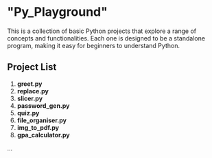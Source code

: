 # "Py_Playground"

This is a collection of basic Python projects that explore a range of concepts and functionalities.
Each one is designed to be a standalone program, making it easy for beginners to understand Python.

## Project List

1. **greet.py**
2. **replace.py**
3. **slicer.py**
4. **password_gen.py**
5. **quiz.py**
6. **file_organiser.py**
7. **img_to_pdf.py**
8. **gpa_calculator.py**

...


<!-- To-do list app; exexutable. -->
